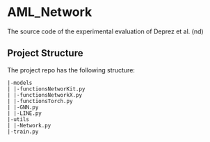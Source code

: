 # AML_Network
The source code of the experimental evaluation of Deprez et al. (nd)

## Project Structure

The project repo has the following structure:
```
|-models
| |-functionsNetworKit.py
| |-functionsNetworkX.py
| |-functionsTorch.py
| |-GNN.py
| |-LINE.py
|-utils
| |-Network.py
|-train.py
```

